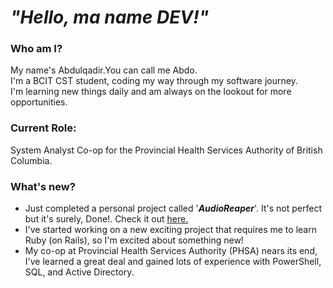 <div>
  <h1><em>"Hello, ma name DEV!"</em></h1>
</div>


### Who am I?
My name's Abdulqadir.You can call me Abdo. <br>I'm a BCIT CST student, coding my way through my software journey.<br>
I'm learning new things daily and am always on the lookout for more opportunities.

### Current Role:
System Analyst Co-op for the Provincial Health Services Authority of British Columbia.

### What's new?
* Just completed a personal project called '**_AudioReaper_**'. It's not perfect but it's surely, Done!. Check it out [here.](https://ar-web-app.onrender.com/)
* I've started working on a new exciting project that requires me to learn Ruby (on Rails), so I'm excited about something new!
* My co-op at Provincial Health Services Authority (PHSA) nears its end, I've learned a great deal and gained lots of experience with PowerShell, SQL, and Active Directory.

